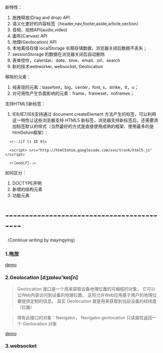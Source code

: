 新特性：
1. 拖拽释放(Drag and drop) API
2. 语义化更好的内容标签（header,nav,footer,aside,article,section）
3. 音频、视频API(audio,video)
4. 画布(Canvas) API
5. 地理(Geolocation) API  
6. 本地离线存储 localStorage 长期存储数据，浏览器关闭后数据不丢失；
7. sessionStorage 的数据在浏览器关闭后自动删除
8. 表单控件，calendar、date、time、email、url、search  
9. 新的技术webworker, websocket, Geolocation

移除的元素：
1. 纯表现的元素：basefont，big，center，font, s，strike，tt，u；
2. 对可用性产生负面影响的元素：frame，frameset，noframes；

支持HTML5新标签：
1. IE8/IE7/IE6支持通过 document.createElement 方法产生的标签，可以利用这一特性让这些浏览器支持 HTML5 新标签，浏览器支持新标签后，还需要添加标签默认的样式（当然最好的方式是直接使用成熟的框架、使用最多的是html5shim框架）：
```
  <!--[if lt IE 9]>
  
  <script> src="http://html5shim.googlecode.com/svn/trunk/html5.js"</script>
  
  <![endif]-->
```

如何区分：
1. DOCTYPE声明
2. 新增的结构元素
3. 功能元素

# ------------------------------------------
（Continue writing by mayingying）

### 1.拖放

[demo](https://github.com/YingyingMas/technical-summary/blob/master/html/1.h5-drag.html)

### 2.Geolocation [dʒɪɒləʊ'keɪʃn] 

> Geolocation 接口是一个用来获取设备地理位置的可编程的对象，
  它可以让Web内容访问到设备的地理位置，
  这将允许Web应用基于用户的地理位置提供定制的信息。
  其实 Geolocation 就是用来获取到当前设备的经纬度（位置）
  
> 带有此接口的对象：Navigator，
  Navigator.geolocation 只读属性返回一个 Geolocation 对象 
  
[demo](https://github.com/YingyingMas/technical-summary/blob/master/html/2.h5-geolocation.html)

### 3.websocket

